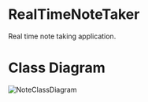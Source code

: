 # RealTimeNoteTaker
Real time note taking application.  
  

# Class Diagram
![NoteClassDiagram](https://user-images.githubusercontent.com/88802276/160158327-fcd720b7-a249-47d1-a0dd-2dc3084d237c.png)
